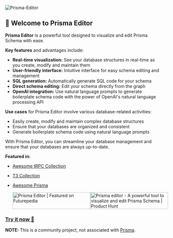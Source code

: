![Prisma-Editor](https://github.com/mohammed-bahumaish/prisma-editor/blob/main/apps/web/public/images/banner.png?raw=true)



## 👋 Welcome to Prisma Editor

**Prisma Editor** is a powerful tool designed to visualize and edit Prisma Schema with ease. 

**Key features** and advantages include:

- **Real-time visualization:** See your database structures in real-time as you create, modify and maintain them
- **User-friendly interface:** Intuitive interface for easy schema editing and management
- **SQL generation:** Automatically generate SQL code for your schema
- **Direct schema editing:** Edit your schema directly from the graph
- **OpenAI integration:** Use natural language prompts to generate boilerplate schema code with the power of OpenAI's natural language processing API

**Use cases** for Prisma Editor involve various database-related activities:

- Easily create, modify and maintain complex database structures
- Ensure that your databases are organized and consistent
- Generate boilerplate schema code using natural language prompts

With Prisma Editor, you can streamline your database management and ensure that your databases are always up-to-date.


**Featured in:**
- [Awesome tRPC Collection](https://trpc.io/docs/awesome-trpc#-open-source-projects-using-trpc)
- [T3 Collection](https://create.t3.gg/en/t3-collection)
- [Awesome Prisma](https://github.com/catalinmiron/awesome-prisma)

  <div style="display: flex;">
  <a href="https://futurepedia.io/tool/prisma-editor?utm_source=prisma-editor_embed" style="width: 250px; height: 54px;" width="250" height="54">
    <img src="https://futurepedia.io/api/image-widget?toolId=6d9b85ac-f1ca-45c7-b4d5-5207a6cdf6ce" alt="Prisma Editor | Featured on Futurepedia" style="width: 250px; height: 54px;" width="250" height="54">
  </a>

  <a href="https://www.producthunt.com/posts/prisma-editor?utm_source=badge-featured&utm_medium=badge&utm_souce=badge-prisma&#0045;editor" target="_blank">
    <img src="https://api.producthunt.com/widgets/embed-image/v1/featured.svg?post_id=388147&theme=light" alt="Prisma&#0032;editor - A&#0032;powerful&#0032;tool&#0032;to&#0032;visualize&#0032;and&#0032;edit&#0032;Prisma&#0032;Schema | Product Hunt" style="width: 250px; height: 54px;" width="250" height="54" />
  </a>
</div>

 ### [Try it now 🚀](https://prisma-editor.up.railway.app/)


**NOTE:** This is a community project, not associated with [Prisma](https://prisma.io).
